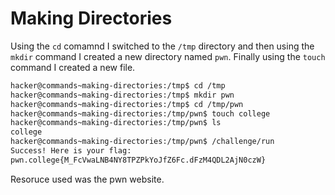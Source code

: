 # Making Directories
Using the `cd` comamnd I switched to the `/tmp` directory and then using the `mkdir` command I created a new directory named `pwn`. Finally using the `touch` command I created a new file.
```bash
hacker@commands~making-directories:/tmp$ cd /tmp
hacker@commands~making-directories:/tmp$ mkdir pwn
hacker@commands~making-directories:/tmp$ cd /tmp/pwn
hacker@commands~making-directories:/tmp/pwn$ touch college
hacker@commands~making-directories:/tmp/pwn$ ls
college
hacker@commands~making-directories:/tmp/pwn$ /challenge/run
Success! Here is your flag:
pwn.college{M_FcVwaLNB4NY8TPZPkYoJfZ6Fc.dFzM4QDL2AjN0czW}
```

Resoruce used was the pwn website.
